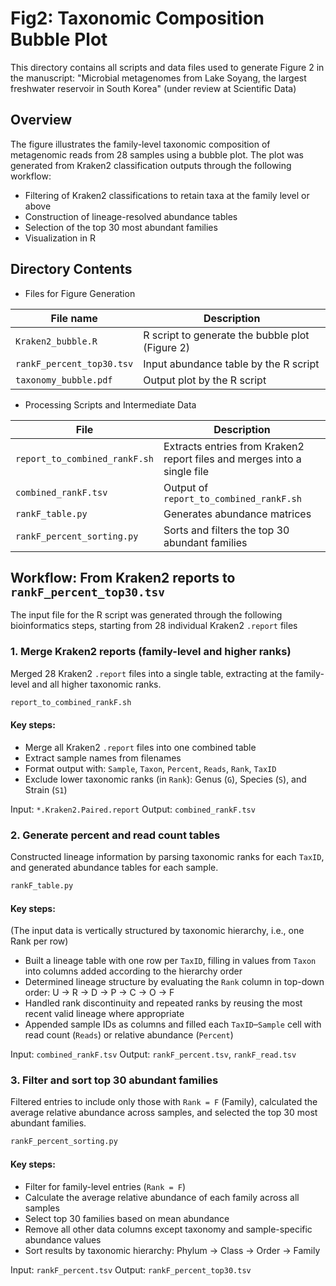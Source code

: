 # Fig2: Taxonomic Composition Bubble Plot
This directory contains all scripts and data files used to generate Figure 2 in the manuscript:
"Microbial metagenomes from Lake Soyang, the largest freshwater reservoir in South Korea" (under review at Scientific Data)

## Overview
The figure illustrates the family-level taxonomic composition of metagenomic reads from 28 samples using a bubble plot.
The plot was generated from Kraken2 classification outputs through the following workflow:
- Filtering of Kraken2 classifications to retain taxa at the family level or above
- Construction of lineage-resolved abundance tables
- Selection of the top 30 most abundant families
- Visualization in R

## Directory Contents
- Files for Figure Generation

| File name               | Description                                           |
|-------------------------|-------------------------------------------------------|
| `Kraken2_bubble.R`        | R script to generate the bubble plot (Figure 2)     |
| `rankF_percent_top30.tsv` | Input abundance table by the R script   |
| `taxonomy_bubble.pdf`     | Output plot by the R script                 |

- Processing Scripts and Intermediate Data
  
| File                          | Description                                     |
|-------------------------------|-------------------------------------------------|
| `report_to_combined_rankF.sh` | Extracts entries from Kraken2 report files and merges into a single file     |
| `combined_rankF.tsv`          | Output of `report_to_combined_rankF.sh`             |
| `rankF_table.py`              | Generates abundance matrices                         |
| `rankF_percent_sorting.py`    | Sorts and filters the top 30 abundant families   |


## Workflow: From Kraken2 reports to `rankF_percent_top30.tsv`
The input file for the R script was generated through the following bioinformatics steps, starting from 28 individual Kraken2 `.report` files

### 1. Merge Kraken2 reports (family-level and higher ranks)
Merged 28 Kraken2 `.report` files into a single table, extracting at the family-level and all higher taxonomic ranks.
```bash
report_to_combined_rankF.sh
```
#### Key steps:
- Merge all Kraken2 `.report` files into one combined table
- Extract sample names from filenames
- Format output with: `Sample`, `Taxon`, `Percent`, `Reads`, `Rank`, `TaxID`
- Exclude lower taxonomic ranks (in `Rank`): Genus (`G`), Species (`S`), and Strain (`S1`)

Input: `*.Kraken2.Paired.report`
Output: `combined_rankF.tsv`

### 2. Generate percent and read count tables
Constructed lineage information by parsing taxonomic ranks for each `TaxID`, and generated abundance tables for each sample.
```python
rankF_table.py
```
#### Key steps:
(The input data is vertically structured by taxonomic hierarchy, i.e., one Rank per row)
- Built a lineage table with one row per `TaxID`, filling in values from `Taxon` into columns added according to the hierarchy order
- Determined lineage structure by evaluating the `Rank` column in top-down order: U → R → D → P → C → O → F
- Handled rank discontinuity and repeated ranks by reusing the most recent valid lineage where appropriate
- Appended sample IDs as columns and filled each `TaxID`–`Sample` cell with read count (`Reads`) or relative abundance (`Percent`)

Input: `combined_rankF.tsv`
Output: `rankF_percent.tsv`, `rankF_read.tsv`

### 3. Filter and sort top 30 abundant families
Filtered entries to include only those with `Rank = F` (Family), calculated the average relative abundance across samples, and selected the top 30 most abundant families.
```python
rankF_percent_sorting.py
```
#### Key steps:
- Filter for family-level entries (`Rank = F`)
- Calculate the average relative abundance of each family across all samples
- Select top 30 families based on mean abundance
- Remove all other data columns except taxonomy and sample-specific abundance values
- Sort results by taxonomic hierarchy: Phylum → Class → Order → Family

Input: `rankF_percent.tsv`
Output: `rankF_percent_top30.tsv`
